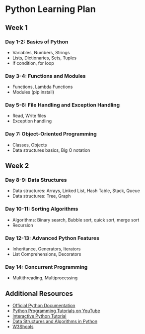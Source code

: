 # Python Learning Plan

## Week 1

### Day 1-2: Basics of Python
- Variables, Numbers, Strings
- Lists, Dictionaries, Sets, Tuples
- If condition, for loop

### Day 3-4: Functions and Modules
- Functions, Lambda Functions
- Modules (pip install)

### Day 5-6: File Handling and Exception Handling
- Read, Write files
- Exception handling

### Day 7: Object-Oriented Programming
- Classes, Objects
- Data structures basics, Big O notation

## Week 2

### Day 8-9: Data Structures
- Data structures: Arrays, Linked List, Hash Table, Stack, Queue
- Data structures: Tree, Graph

### Day 10-11: Sorting Algorithms
- Algorithms: Binary search, Bubble sort, quick sort, merge sort
- Recursion

### Day 12-13: Advanced Python Features
- Inheritance, Generators, Iterators
- List Comprehensions, Decorators

### Day 14: Concurrent Programming
- Multithreading, Multiprocessing

## Additional Resources
- [Official Python Documentation](https://docs.python.org/3/)
- [Python Programming Tutorials on YouTube](https://www.youtube.com/playlist?list=PL-osiE80TeTt2d9bfVyTiXJA-UTHn6WwU)
- [Interactive Python Tutorial](https://www.learnpython.org/)
- [Data Structures and Algorithms in Python](https://realpython.com/tutorials/data-structures-and-algorithms/)
- [W3Shools](https://www.w3schools.com/python/default.asp)
